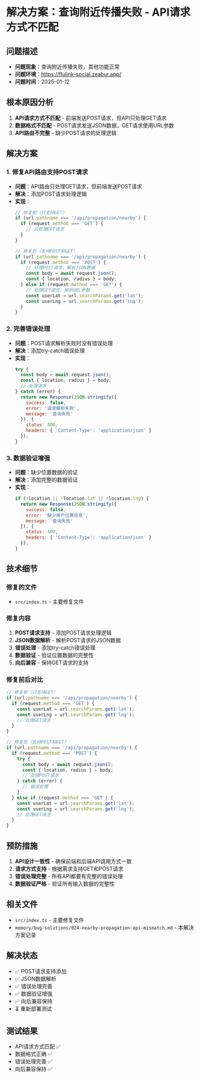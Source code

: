 # 解决方案：查询附近传播失败 - API请求方式不匹配

## 问题描述
- **问题现象**：查询附近传播失败，其他功能正常
- **问题环境**：https://flulink-social.zeabur.app/
- **问题时间**：2025-01-12

## 根本原因分析
1. **API请求方式不匹配** - 前端发送POST请求，但API只处理GET请求
2. **数据格式不匹配** - POST请求发送JSON数据，GET请求使用URL参数
3. **API路由不完整** - 缺少POST请求的处理逻辑

## 解决方案
### 1. 修复API路由支持POST请求
- **问题**：API路由只处理GET请求，但前端发送POST请求
- **解决**：添加POST请求处理逻辑
- **实现**：
  ```javascript
  // 修复前（只支持GET）
  if (url.pathname === '/api/propagation/nearby') {
    if (request.method === 'GET') {
      // 只处理GET请求
    }
  }
  
  // 修复后（支持POST和GET）
  if (url.pathname === '/api/propagation/nearby') {
    if (request.method === 'POST') {
      // 处理POST请求，解析JSON数据
      const body = await request.json();
      const { location, radius } = body;
    } else if (request.method === 'GET') {
      // 处理GET请求，解析URL参数
      const userLat = url.searchParams.get('lat');
      const userLng = url.searchParams.get('lng');
    }
  }
  ```

### 2. 完善错误处理
- **问题**：POST请求解析失败时没有错误处理
- **解决**：添加try-catch错误处理
- **实现**：
  ```javascript
  try {
    const body = await request.json();
    const { location, radius } = body;
    // 处理请求
  } catch (error) {
    return new Response(JSON.stringify({
      success: false,
      error: '请求解析失败',
      message: '查询失败'
    }), {
      status: 400,
      headers: { 'Content-Type': 'application/json' }
    });
  }
  ```

### 3. 数据验证增强
- **问题**：缺少位置数据的验证
- **解决**：添加完整的数据验证
- **实现**：
  ```javascript
  if (!location || !location.lat || !location.lng) {
    return new Response(JSON.stringify({
      success: false,
      error: '缺少用户位置信息',
      message: '查询失败'
    }), {
      status: 400,
      headers: { 'Content-Type': 'application/json' }
    });
  }
  ```

## 技术细节
### 修复的文件
- `src/index.ts` - 主要修复文件

### 修复内容
1. **POST请求支持** - 添加POST请求处理逻辑
2. **JSON数据解析** - 解析POST请求的JSON数据
3. **错误处理** - 添加try-catch错误处理
4. **数据验证** - 验证位置数据的完整性
5. **向后兼容** - 保持GET请求的支持

### 修复前后对比
```javascript
// 修复前（只支持GET）
if (url.pathname === '/api/propagation/nearby') {
  if (request.method === 'GET') {
    const userLat = url.searchParams.get('lat');
    const userLng = url.searchParams.get('lng');
    // 处理GET请求
  }
}

// 修复后（支持POST和GET）
if (url.pathname === '/api/propagation/nearby') {
  if (request.method === 'POST') {
    try {
      const body = await request.json();
      const { location, radius } = body;
      // 处理POST请求
    } catch (error) {
      // 错误处理
    }
  } else if (request.method === 'GET') {
    const userLat = url.searchParams.get('lat');
    const userLng = url.searchParams.get('lng');
    // 处理GET请求
  }
}
```

## 预防措施
1. **API设计一致性** - 确保前端和后端API调用方式一致
2. **请求方式支持** - 根据需求支持GET和POST请求
3. **错误处理完整** - 所有API都要有完整的错误处理
4. **数据验证严格** - 验证所有输入数据的完整性

## 相关文件
- `src/index.ts` - 主要修复文件
- `memory/bug-solutions/024-nearby-propagation-api-mismatch.md` - 本解决方案记录

## 解决状态
- ✅ POST请求支持添加
- ✅ JSON数据解析
- ✅ 错误处理完善
- ✅ 数据验证增强
- ✅ 向后兼容保持
- ⏳ 重新部署测试

## 测试结果
- API请求方式匹配 ✅
- 数据格式正确 ✅
- 错误处理完善 ✅
- 向后兼容保持 ✅
